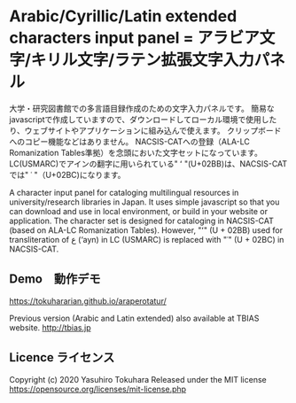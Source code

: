 Arabic/Cyrillic/Latin extended characters input panel = アラビア文字/キリル文字/ラテン拡張文字入力パネル
====
大学・研究図書館での多言語目録作成のための文字入力パネルです。
簡易なjavascriptで作成していますので、ダウンロードしてローカル環境で使用したり、ウェブサイトやアプリケーションに組み込んで使えます。
クリップボードへのコピー機能などはありません。
NACSIS-CATへの登録（ALA-LC Romanization Tables準拠）を念頭においた文字セットになっています。LC(USMARC)でアインの翻字に用いられている" ʻ "(U+02BB)は、NACSIS-CATでは" ʿ "（U+02BC)になります。

A character input panel for cataloging multilingual resources in university/research libraries in Japan.
It uses simple javascript so that you can download and use in local environment, or build in your website or application.
The character set is designed for cataloging in NACSIS-CAT (based on ALA-LC Romanization Tables). However, "ʻ" (U + 02BB) used for transliteration of ع (‘ayn) in LC (USMARC) is replaced with "ʿ" (U + 02BC) in NACSIS-CAT.


## Demo　動作デモ
https://tokuhararian.github.io/araperotatur/

Previous version (Arabic and Latin extended) also available at TBIAS website.
http://tbias.jp

## Licence ライセンス
Copyright (c) 2020 Yasuhiro Tokuhara
Released under the MIT license
https://opensource.org/licenses/mit-license.php
